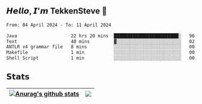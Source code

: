 ## 𝙃𝙚𝙡𝙡𝙤, 𝙄'𝙢 TekkenSteve 👋

<!--
**TekkenSteve/TekkenSteve** is a ✨ _special_ ✨ repository because its `README.md` (this file) appears on your GitHub profile.

Here are some ideas to get you started:

- 🔭 I’m currently working on ...
- 🌱 I’m currently learning ...
- 👯 I’m looking to collaborate on ...
- 🤔 I’m looking for help with ...
- 💬 Ask me about ...
- 📫 How to reach me: ...
- 😄 Pronouns: ...
- ⚡ Fun fact: ...
  -->



<!--START_SECTION:waka-->

```txt
From: 04 April 2024 - To: 11 April 2024

Java                    22 hrs 20 mins  ████████████████████████░   96.18 %
Text                    40 mins         ▓░░░░░░░░░░░░░░░░░░░░░░░░   02.88 %
ANTLR v4 grammar file   8 mins          ░░░░░░░░░░░░░░░░░░░░░░░░░   00.63 %
Makefile                1 min           ░░░░░░░░░░░░░░░░░░░░░░░░░   00.14 %
Shell Script            1 min           ░░░░░░░░░░░░░░░░░░░░░░░░░   00.13 %
```

<!--END_SECTION:waka-->

## 𝗦𝘁𝗮𝘁𝘀


| <a href="https://github.com/anuraghazra/github-readme-stats"><img align="center" src="https://github-readme-stats.vercel.app/api?username=TekkenSteve&show_icons=true&include_all_commits=true&theme=buefy&hide_border=true" alt="Anurag's github stats" /></a> | <a href="https://github.com/anuraghazra/github-readme-stats"><img align="center" src="https://github-readme-stats.vercel.app/api/top-langs/?username=TekkenSteve&layout=compact&theme=buefy&hide_border=true" /></a> |
| ------------------------------------------------------------ | ------------------------------------------------------------ |

